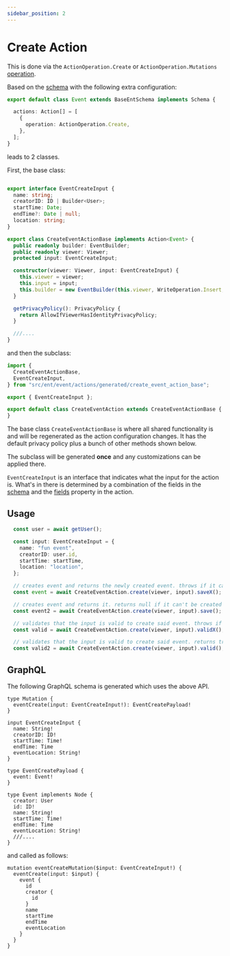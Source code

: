 ```yaml
---
sidebar_position: 2
---
```


# Create Action
This is done via the `ActionOperation.Create` or `ActionOperation.Mutations` [operation](/docs/ent-schema/actions#operation).

Based on the [schema](/docs/actions/action#schema) with the following extra configuration:

```ts title="src/event/schema.ts"
export default class Event extends BaseEntSchema implements Schema {

  actions: Action[] = [
    {
      operation: ActionOperation.Create,
    },
  ];
}
```
leads to 2 classes.

First, the base class:

```ts title="src/ent/event/actions/generated/create_event_action_base.ts"

export interface EventCreateInput {
  name: string;
  creatorID: ID | Builder<User>;
  startTime: Date;
  endTime?: Date | null;
  location: string;
}

export class CreateEventActionBase implements Action<Event> {
  public readonly builder: EventBuilder;
  public readonly viewer: Viewer;
  protected input: EventCreateInput;

  constructor(viewer: Viewer, input: EventCreateInput) {
    this.viewer = viewer;
    this.input = input;
    this.builder = new EventBuilder(this.viewer, WriteOperation.Insert, this);
  }

  getPrivacyPolicy(): PrivacyPolicy {
    return AllowIfViewerHasIdentityPrivacyPolicy;
  }

  ///....
}
```
and then the subclass:

```ts title="src/ent/event/actions/create_event_action.ts"
import {
  CreateEventActionBase,
  EventCreateInput,
} from "src/ent/event/actions/generated/create_event_action_base";

export { EventCreateInput };

export default class CreateEventAction extends CreateEventActionBase {
}
```

The base class `CreateEventActionBase` is where all shared functionality is and will be regenerated as the action configuration changes. It has the default privacy policy plus a bunch of other methods shown below.

The subclass will be generated **once** and any customizations can be applied there.

`EventCreateInput` is an interface that indicates what the input for the action is. What's in there is determined by a combination of the fields in the [schema](/docs/actions/action#schema) and the [fields](/docs/ent-schema/actions#fields) property in the action.

## Usage
```ts
  const user = await getUser();

  const input: EventCreateInput = {
    name: "fun event",
    creatorID: user.id,
    startTime: startTime,
    location: "location",
  };

  // creates event and returns the newly created event. throws if it can't be created
  const event = await CreateEventAction.create(viewer, input).saveX();

  // creates event and returns it. returns null if it can't be created
  const event2 = await CreateEventAction.create(viewer, input).save();

  // validates that the input is valid to create said event. throws if invalid
  const valid = await CreateEventAction.create(viewer, input).validX();

  // validates that the input is valid to create said event. returns true or false
  const valid2 = await CreateEventAction.create(viewer, input).valid();

```

## GraphQL
The following GraphQL schema is generated which uses the above API.

``` title="src/graphql/schema.gql"
type Mutation {
  eventCreate(input: EventCreateInput!): EventCreatePayload!
}

input EventCreateInput {
  name: String!
  creatorID: ID!
  startTime: Time!
  endTime: Time
  eventLocation: String!
}

type EventCreatePayload {
  event: Event!
}

type Event implements Node {
  creator: User
  id: ID!
  name: String!
  startTime: Time!
  endTime: Time
  eventLocation: String!
  ///.... 
}
```

and called as follows:
```gql
mutation eventCreateMutation($input: EventCreateInput!) {
  eventCreate(input: $input) {
    event {
      id
      creator {
        id
      }
      name
      startTime
      endTime
      eventLocation
    }
  }
}

```
